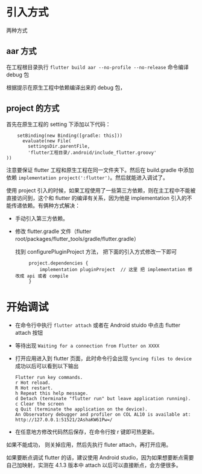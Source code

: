 
# 引入方式
两种方式

## aar 方式

在工程根目录执行 `flutter build aar --no-profile --no-release` 命令编译 debug 包

根据提示在原生工程中依赖编译出来的 debug 包，

## project 的方式
首先在原生工程的 setting 下添加以下代码：
```
    setBinding(new Binding([gradle: this]))                               
      evaluate(new File(                                                    
        settingsDir.parentFile,                                              
        'flutter工程目录/.android/include_flutter.groovy'                      
))
```
注意要保证 flutter 工程和原生工程在同一文件夹下。然后在 build.gradle 中添加依赖 `implementation project(':flutter')`。然后就能进入调试了。

使用 project 引入的时候，如果工程使用了一些第三方依赖，则在主工程中不能被直接访问到，这个和 flutter 的编译有关系，因为他是 implementation 引入的不能传递依赖。有俩种方式解决：

- 手动引入第三方依赖。
- 修改 flutter.gradle 文件（flutter root/packages/flutter_tools/gradle/flutter.gradle）
  
   找到 configurePluginProject 方法， 把下面的引入方式修改一下即可
   
   ```
        project.dependencies {
            implementation pluginProject  // 这里 把 implementation 修改成 api 或者 compile
        }
   ```

# 开始调试

- 在命令行中执行 `flutter attach` 或者在 Android stuido 中点击 flutter attach 按钮
- 等待出现 `Waiting for a connection from Flutter on XXXX`
- 打开应用进入到 flutter 页面，此时命令行会出现 `Syncing files to device ` 成功以后可以看到以下输出

      Flutter run key commands.
      r Hot reload.
      R Hot restart.
      h Repeat this help message.
      d Detach (terminate "flutter run" but leave application running).
      c Clear the screen
      q Quit (terminate the application on the device).
      An Observatory debugger and profiler on COL AL10 is available at: http://127.0.0.1:51521/2AshaKW61Pw=/

- 在任意地方修改代码然后保存，在命令行按 r 键即可热更新。

如果不能成功， 则关掉应用，然后先执行 fluter attach，再打开应用。

如果要断点调试 flutter 的话，建议使用 Android studio，因为如果想要断点需要自己加映射，实测在 4.1.3 版本中 attach 以后可以直接断点，会方便很多。

